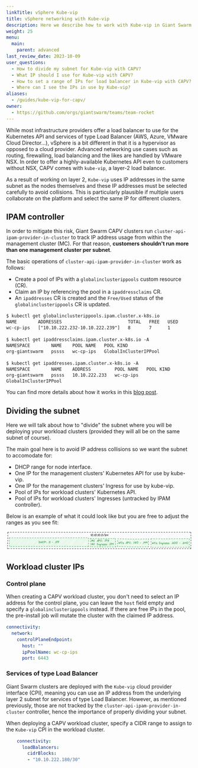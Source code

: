 ```yaml
---
linkTitle: vSphere Kube-vip
title: vSphere networking with Kube-vip
description: Here we describe how to work with Kube-vip in Giant Swarm CAPV clusters.
weight: 25
menu:
  main:
    parent: advanced
last_review_date: 2023-10-09
user_questions:
  - How to divide my subnet for Kube-vip with CAPV?
  - What IP should I use for Kube-vip with CAPV?
  - How to set a range of IPs for load balancer in Kube-vip with CAPV?
  - Where can I see the IPs in use by Kube-vip?
aliases:
  - /guides/kube-vip-for-capv/
owner:
  - https://github.com/orgs/giantswarm/teams/team-rocket
---
```


While most infrastructure providers offer a load balancer to use for the Kubernetes API and services of type Load Balancer (AWS, Azure, VMware Cloud Director...), vSphere is a bit different in that it is a hypervisor as opposed to a cloud provider. Advanced networking use cases such as routing, firewalling, load balancing and the likes are handled by VMware NSX. In order to offer a highly-available Kubernetes API even to customers without NSX, CAPV comes with `kube-vip`, a layer-2 load balancer.

As a result of working on layer 2, `Kube-vip` uses IP addresses in the same subnet as the nodes themselves and these IP addresses must be selected carefully to avoid collisions. This is particularly plausible if multiple users collaborate on the platform and select the same IP for different clusters.

## IPAM controller

In order to mitigate this risk, Giant Swarm CAPV clusters run `cluster-api-ipam-provider-in-cluster` to track IP address usage from within the management cluster (MC). For that reason, **customers shouldn't run more than one management cluster per subnet**.

The basic operations of `cluster-api-ipam-provider-in-cluster` work as follows:

* Create a pool of IPs with a `globalinclusterippools` custom resource (CR).
* Claim an IP by referencing the pool in a `ipaddressclaims` CR.
* An `ipaddresses` CR is created and the `Free/Used` status of the `globalinclusterippools` CR is updated.

```nohighlight
$ kubectl get globalinclusterippools.ipam.cluster.x-k8s.io
NAME        ADDRESSES                         TOTAL   FREE   USED
wc-cp-ips   ["10.10.222.232-10.10.222.239"]   8       7      1

$ kubectl get ipaddressclaims.ipam.cluster.x-k8s.io -A
NAMESPACE        NAME    POOL NAME   POOL KIND
org-giantswarm   pssss   wc-cp-ips   GlobalInClusterIPPool

$ kubectl get ipaddresses.ipam.cluster.x-k8s.io -A
NAMESPACE        NAME    ADDRESS         POOL NAME   POOL KIND
org-giantswarm   pssss   10.10.222.233   wc-cp-ips   GlobalInClusterIPPool
```

You can find more details about how it works in this [blog post](https://kremser.dev/post/ipam-for-capv/).

## Dividing the subnet

Here we will talk about how to "divide" the subnet where you will be deploying your workload clusters (provided they will all be on the same subnet of course).

The main goal here is to avoid IP address collisions so we want the subnet to accomodate for:

* DHCP range for node interface.
* One IP for the management clusters' Kubernetes API for use by kube-vip.
* One IP for the management clusters' Ingress for use by kube-vip.
* Pool of IPs for workload clusters' Kubernetes API.
* Pool of IPs for workload clusters' Ingresses (untracked by IPAM controller).

Below is an example of what it could look like but you are free to adjust the ranges as you see fit:

![kube-vip range](capv-kubevip-ipam.png)

## Workload cluster IPs

### Control plane

When creating a CAPV workload cluster, you don't need to select an IP address for the control plane, you can leave the `host` field empty and specify a `globalinclusterippools` instead. If there are free IPs in the pool, the pre-install job will mutate the cluster with the claimed IP address.

```yaml
connectivity:
  network:
    controlPlaneEndpoint:
      host: ""
      ipPoolName: wc-cp-ips
      port: 6443
```

### Services of type Load Balancer

Giant Swarm clusters are deployed with the `Kube-vip` cloud provider interface (CPI), meaning you can use an IP address from the underlying layer 2 subnet for services of type Load Balancer. However, as mentioned previously, those are not tracked by the `cluster-api-ipam-provider-in-cluster` controller, hence the importance of properly dividing your subnet.

When deploying a CAPV workload cluster, specify a CIDR range to assign to the `Kube-vip` CPI in the workload cluster.

```yaml
    connectivity:
      loadBalancers:
        cidrBlocks:
        - "10.10.222.180/30"
```
